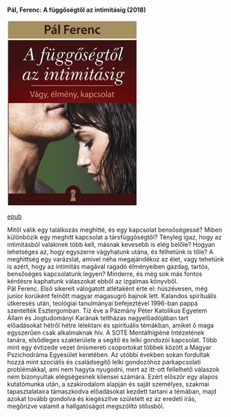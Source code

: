 #### <a name="id_664">Pál, Ferenc: A függőségtől az intimitásig (2018)</a>
<img src="https://github.com/BercziSandor/calibre_lib/raw/main/Pal%2C%20Ferenc/A%20fuggosegtol%20az%20intimitasig%20%28664%29/cover.jpg" alt="cover" width="300"/>

[epub](https://github.com/BercziSandor/calibre_lib/raw/main/Pal%2C%20Ferenc/A%20fuggosegtol%20az%20intimitasig%20%28664%29/A%20fuggosegtol%20az%20intimitasig%20-%20Pal%2C%20Ferenc.epub)
<div>
<p>Mitől ​válik egy találkozás meghitté, és egy kapcsolat bensőségessé? Miben különbözik egy meghitt kapcsolat a társfüggőségtől? Tényleg igaz, hogy az intimitásból valakinek több kell, másnak kevesebb is elég belőle? Hogyan lehetséges az, hogy egyszerre vágyhatunk utána, és félhetünk is tőle? A meghittség egy varázslat, amivel néha megajándékoz az élet, vagy tehetünk is azért, hogy az intimitás magával ragadó élményeiben gazdag, tartós, bensőséges kapcsolatunk legyen? Minderre, és még sok más fontos kérdésre kaphatunk válaszokat ebből az izgalmas könyvből. <br>Pál Ferenc. Első sikereit válogatott atlétaként érte el: húszévesen, még junior korúként felnőtt magyar magasugró bajnok lett. Kalandos spirituális útkeresés után, teológiai tanulmányai befejeztével 1996-ban pappá szentelték Esztergomban. Tíz éve a Pázmány Péter Katolikus Egyetem Állam és Jogtudományi Karának teltházas nagyelőadójában tart előadásokat hétről hétre lélektani és spirituális témákban, amiket ő maga egyszerűen csak alkalmaknak hív. A SOTE Mentálhigiéné Intézetének tanára, elsődleges szakterülete a segítő és lelki gondozói kapcsolat. Több mint egy évtizede vezet önismereti csoportokat többek között a Magyar Pszichodráma Egyesület keretében. Az utóbbi években sokan fordultak hozzá mint szociális és családsegítő lelki gondozóhoz párkapcsolati problémákkal, ami nem hagyta nyugodni, mert az itt-ott fellelhető válaszok nem bizonyultak elégségesnek kliensei számára. Ezért először egy alapos kutatómunka után, a szakirodalom alapján és saját személyes, szakmai tapasztalataira támaszkodva előadásokat kezdett tartani a témában, majd azokat tovább gondolva és kiegészítve született ez az eredeti írás, megőrizve valamit a hallgatóságot megszólító stílusból.</p></div>

